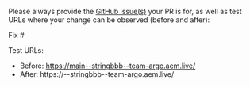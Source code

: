 Please always provide the [GitHub issue(s)](../issues) your PR is for, as well as test URLs where your change can be observed (before and after):

Fix #<gh-issue-id>

Test URLs:
- Before: https://main--stringbbb--team-argo.aem.live/
- After: https://<branch>--stringbbb--team-argo.aem.live/
